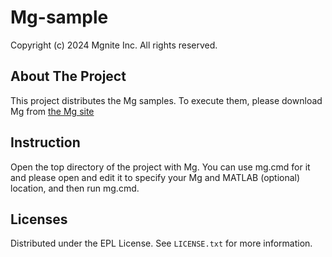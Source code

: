 # Mg-sample

Copyright (c) 2024 Mgnite Inc. All rights reserved.

## About The Project

This project distributes the Mg samples.
To execute them, please download Mg from [the Mg site](https://mg.mgnite.com)

## Instruction

Open the top directory of the project with Mg.
You can use mg.cmd for it and please open and edit
it to specify your Mg and MATLAB (optional) location,
and then run mg.cmd.

## Licenses

Distributed under the EPL License. See `LICENSE.txt` for more information.